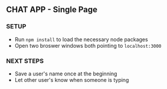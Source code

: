CHAT APP - Single Page
----------------------

### SETUP 
* Run `npm install` to load the necessary node packages
* Open two broswer windows both pointing to `localhost:3000`

### NEXT STEPS
* Save a user's name once at the beginning
* Let other user's know when someone is typing